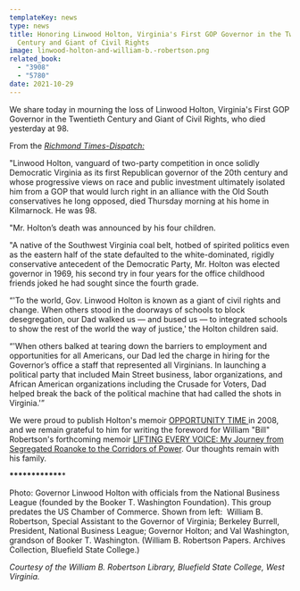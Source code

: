 ```yaml
---
templateKey: news
type: news
title: Honoring Linwood Holton, Virginia's First GOP Governor in the Twentieth
  Century and Giant of Civil Rights
image: linwood-holton-and-william-b.-robertson.png
related_book:
  - "3908"
  - "5780"
date: 2021-10-29
---
```

We share today in mourning the loss of Linwood Holton, Virginia's First GOP Governor in the Twentieth Century and Giant of Civil Rights, who died yesterday at 98.

From the *[Richmond Times-Dispatch:](https://richmond.com/news/state-and-regional/govt-and-politics/linwood-holton-virginias-first-gop-governor-of-the-20th-century-who-embraced-civil-rights-dies/article_2ddcdeb8-178d-5f8e-9dab-10d95f22181f.html)*

"Linwood Holton, vanguard of two-party competition in once solidly Democratic Virginia as its first Republican governor of the 20th century and whose progressive views on race and public investment ultimately isolated him from a GOP that would lurch right in an alliance with the Old South conservatives he long opposed, died Thursday morning at his home in Kilmarnock. He was 98.

"Mr. Holton’s death was announced by his four children.

"A native of the Southwest Virginia coal belt, hotbed of spirited politics even as the eastern half of the state defaulted to the white-dominated, rigidly conservative antecedent of the Democratic Party, Mr. Holton was elected governor in 1969, his second try in four years for the office childhood friends joked he had sought since the fourth grade.

“'To the world, Gov. Linwood Holton is known as a giant of civil rights and change. When others stood in the doorways of schools to block desegregation, our Dad walked us — and bused us — to integrated schools to show the rest of the world the way of justice,' the Holton children said.

“'When others balked at tearing down the barriers to employment and opportunities for all Americans, our Dad led the charge in hiring for the Governor’s office a staff that represented all Virginians. In launching a political party that included Main Street business, labor organizations, and African American organizations including the Crusade for Voters, Dad helped break the back of the political machine that had called the shots in Virginia.'”

We were proud to publish Holton's memoir [OPPORTUNITY TIME ](https://www.upress.virginia.edu/title/3908)in 2008, and we remain grateful to him for writing the foreword for William "Bill" Robertson's forthcoming memoir [LIFTING EVERY VOICE: My Journey from Segregated Roanoke to the Corridors of Power](https://www.upress.virginia.edu/title/5780). Our thoughts remain with his family. 

**\*\*\*\*\*\*\*\*\*\*\*\****

Photo: Governor Linwood Holton with officials from the National Business League (founded by the Booker T. Washington Foundation). This group predates the US Chamber of Commerce. Shown from left:  William B. Robertson, Special Assistant to the Governor of Virginia; Berkeley Burrell, President, National Business League; Governor Holton; and Val Washington, grandson of Booker T. Washington. (William B. Robertson Papers. Archives Collection, Bluefield State College.) 

*Courtesy of the William B. Robertson Library, Bluefield State College, West Virginia.*